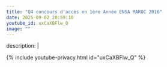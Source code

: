 ```yaml
---
title: "Q4 concours d'accès en 1ère Année ENSA MAROC 2016"
date: 2025-09-02 20:59:10 
youtube_id: uxCaXBFlw_Q
image: ""
---
```

description: |
  
{% include youtube-privacy.html id="uxCaXBFlw_Q" %}

